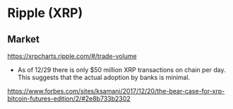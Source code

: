 # Ripple (XRP)


## Market

https://xrpcharts.ripple.com/#/trade-volume
 - As of 12/29 there is only $50 million XRP transactions on chain per day.  This suggests that the actual adoption by banks is minimal.

https://www.forbes.com/sites/ksamani/2017/12/20/the-bear-case-for-xrp-bitcoin-futures-edition/2/#2e8b733b2302